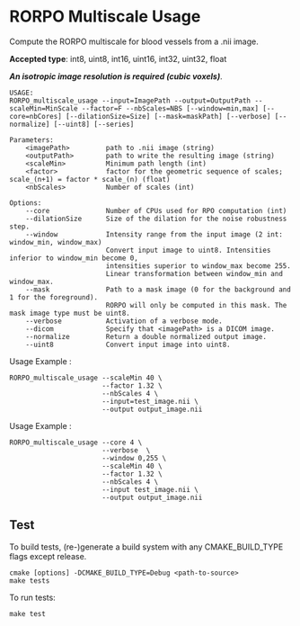 # RORPO Multiscale Usage

Compute the RORPO multiscale for blood vessels from a .nii image.

**Accepted type**: int8, uint8, int16, uint16, int32, uint32, float

***An isotropic image resolution is required (cubic voxels)***.
```
USAGE:
RORPO_multiscale_usage --input=ImagePath --output=OutputPath --scaleMin=MinScale --factor=F --nbScales=NBS [--window=min,max] [--core=nbCores] [--dilationSize=Size] [--mask=maskPath] [--verbose] [--normalize] [--uint8] [--series]

Parameters:
    <imagePath>         path to .nii image (string)
    <outputPath>        path to write the resulting image (string)
    <scaleMin>          Minimum path length (int)
    <factor>            factor for the geometric sequence of scales; scale_(n+1) = factor * scale_(n) (float)
    <nbScales>          Number of scales (int)

Options:
    --core              Number of CPUs used for RPO computation (int)
    --dilationSize      Size of the dilation for the noise robustness step.
    --window            Intensity range from the input image (2 int: window_min, window_max)
                        Convert input image to uint8. Intensities inferior to window_min become 0,
                        intensities superior to window_max become 255.
                        Linear transformation between window_min and window_max.
    --mask              Path to a mask image (0 for the background and 1 for the foreground).
                        RORPO will only be computed in this mask. The mask image type must be uint8.
    --verbose           Activation of a verbose mode.
    --dicom             Specify that <imagePath> is a DICOM image.
    --normalize         Return a double normalized output image.
    --uint8             Convert input image into uint8.
```

Usage Example :
```
RORPO_multiscale_usage --scaleMin 40 \
                       --factor 1.32 \
                       --nbScales 4 \
                       --input=test_image.nii \
                       --output output_image.nii
```

Usage Example :
```
RORPO_multiscale_usage --core 4 \
                       --verbose  \
                       --window 0,255 \
                       --scaleMin 40 \
                       --factor 1.32 \
                       --nbScales 4 \
                       --input test_image.nii \
                       --output output_image.nii
```

## Test
To build tests, (re-)generate a build system with any CMAKE_BUILD_TYPE flags except release.
```
cmake [options] -DCMAKE_BUILD_TYPE=Debug <path-to-source>
make tests
```
To run tests:
```
make test
```

